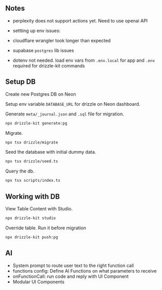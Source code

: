 ## Notes

- perplexity does not support actions yet. Need to use openai API

- settting up env issues:
- cloudflare wrangler took longer than expected
- supabase `postgres` lib issues

- dotenv not needed. load env vars from `.env.local` for app and `.env` required for drizzle-kit commands

## Setup DB

Create new Postgres DB on Neon

Setup env variable `DATABASE_URL` for drizzle on Neon dashboard.

Generate `meta/_journal.json` and `.sql` file for migration.

```bash
npx drizzle-kit generate:pg
```

Migrate.

```bash
npx tsx drizzle/migrate
```

Seed the database with initial dummy data.

```bash
npx tsx drizzle/seed.ts
```

Query the db.

```bash
npx tsx scripts/index.ts
```

## Working with DB

View Table Content with Studio.

```bash
npx drizzle-kit studio
```

Override table. Run it before migration

```bash
npx drizzle-kit push:pg
```

## AI

- System prompt to route user text to the right function call
- functions config: Define AI Functions on what parameters to receive
- onFunctionCall: run code and reply with UI Component
- Modular UI Components
